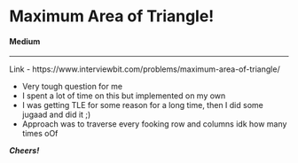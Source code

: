 # Maximum Area of Triangle!

#### Medium
<hr>
Link - https://www.interviewbit.com/problems/maximum-area-of-triangle/

* Very tough question for me
* I spent a lot of time on this but implemented on my own
* I was getting TLE for some reason for a long time, then I did some jugaad and did it ;)
* Approach was to traverse every fooking row and columns idk how many times oOf

***Cheers!***
